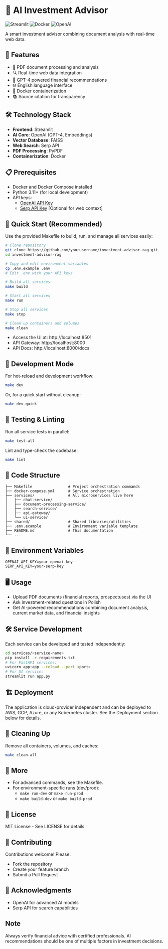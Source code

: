 # 💼 AI Investment Advisor

![Streamlit](https://img.shields.io/badge/Streamlit-FF4B4B?style=for-the-badge&logo=Streamlit&logoColor=white)
![Docker](https://img.shields.io/badge/Docker-2496ED?style=for-the-badge&logo=docker&logoColor=white)
![OpenAI](https://img.shields.io/badge/OpenAI-412991?style=for-the-badge&logo=openai&logoColor=white)

A smart investment advisor combining document analysis with real-time web data.

## 🌟 Features

- 📄 PDF document processing and analysis
- 🔍 Real-time web data integration
- 🧠 GPT-4 powered financial recommendations
- 🌐 English language interface
- 🐳 Docker containerization
- 📚 Source citation for transparency

## 🛠️ Technology Stack

- **Frontend**: Streamlit
- **AI Core**: OpenAI (GPT-4, Embeddings)
- **Vector Database**: FAISS
- **Web Search**: Serp API
- **PDF Processing**: PyPDF
- **Containerization**: Docker

## 📋 Prerequisites

- Docker and Docker Compose installed
- Python 3.11+ (for local development)
- API keys:
  - [OpenAI API Key](https://platform.openai.com/api-keys)
  - [Serp API Key](https://serpapi.com/) [Optional for web context]

## 🚀 Quick Start (Recommended)

Use the provided Makefile to build, run, and manage all services easily:

```bash
# Clone repository
git clone https://github.com/yourusername/investment-advisor-rag.git
cd investment-advisor-rag

# Copy and edit environment variables
cp .env.example .env
# Edit .env with your API keys

# Build all services
make build

# Start all services
make run

# Stop all services
make stop

# Clean up containers and volumes
make clean
```

- Access the UI at: http://localhost:8501
- API Gateway: http://localhost:8000
- API Docs: http://localhost:8000/docs

## 🚀 Development Mode

For hot-reload and development workflow:

```bash
make dev
```

Or, for a quick start without cleanup:

```bash
make dev-quick
```

## 🧪 Testing & Linting

Run all service tests in parallel:

```bash
make test-all
```

Lint and type-check the codebase:

```bash
make lint
```

## 📂 Code Structure

```
├── Makefile                # Project orchestration commands
├── docker-compose.yml      # Service orchestration
├── services/               # All microservices live here
│   ├── chat-service/
│   ├── document-processing-service/
│   ├── search-service/
│   ├── api-gateway/
│   └── ui-service/
├── shared/                 # Shared libraries/utilities
├── .env.example            # Environment variable template
├── README.md               # This documentation
└── ...
```

## 🔑 Environment Variables

```
OPENAI_API_KEY=your-openai-key
SERP_API_KEY=your-serp-key
```

## 🖥️ Usage

- Upload PDF documents (financial reports, prospectuses) via the UI
- Ask investment-related questions in Polish
- Get AI-powered recommendations combining document analysis, current market data, and financial insights

## 🛠️ Service Development

Each service can be developed and tested independently:

```bash
cd services/<service-name>
pip install -r requirements.txt
# For FastAPI services:
uvicorn app:app --reload --port <port>
# For UI service:
streamlit run app.py
```

## 🏗️ Deployment

The application is cloud-provider independent and can be deployed to AWS, GCP, Azure, or any Kubernetes cluster. See the Deployment section below for details.

## 🧹 Cleaning Up

Remove all containers, volumes, and caches:

```bash
make clean-all
```

## 📖 More

- For advanced commands, see the Makefile.
- For environment-specific runs (dev/prod):
  - `make run-dev` or `make run-prod`
  - `make build-dev` or `make build-prod`

## 📄 License

MIT License - See LICENSE for details

## 🤝 Contributing

Contributions welcome! Please:

- Fork the repository
- Create your feature branch
- Submit a Pull Request

## 🙏 Acknowledgments

- OpenAI for advanced AI models
- Serp API for search capabilities

## Note

Always verify financial advice with certified professionals. AI recommendations should be one of multiple factors in investment decisions.
